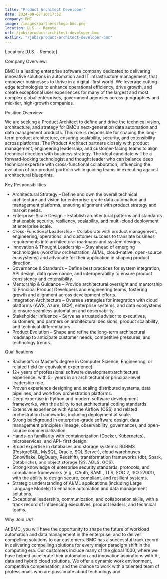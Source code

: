 ```yaml
---
title: "Product Architect Developer"
date: 2024-09-07T10:17:52
company: BMC
image: /images/partners/logo-bmc.png
location: U.S. - Remote
url: /jobs/product-architect-developer-bmc
extlink: "/jobs/product-architect-developer-bmc"
---
```



Location: [U.S. - Remote]

Company Overview:

BMC is a leading enterprise software company dedicated to delivering innovative solutions in
automation and IT infrastructure management, that empower businesses to thrive in a digital-
first world. We leverage cutting-edge technologies to enhance operational efficiency, drive
growth, and create exceptional user experiences for many of the largest and most complex
global enterprises, government agencies across geographies and mid-tier, high-growth
companies.

Position Overview:

We are seeking a Product Architect to define and drive the technical vision, architecture, and
strategy for BMC’s next-generation data automation and data management products. This role
is responsible for shaping the long-term product architecture, ensuring scalability, security, and
extensibility across platforms. The Product Architect partners closely with product management,
engineering leadership, and customer-facing teams to align technical direction with business
strategy. The ideal candidate will be a forward-looking technologist and thought leader who can
balance deep technical expertise with cross-functional collaboration, influencing the evolution of
our product portfolio while guiding teams in executing against architectural blueprints.

Key Responsibilities

* Architectural Strategy – Define and own the overall technical architecture and vision
for enterprise-grade data automation and management platforms, ensuring alignment
with product strategy and market needs.
* Enterprise-Scale Design – Establish architectural patterns and standards that enable
security, resiliency, scalability, and multi-cloud deployment at enterprise scale.
* Cross-Functional Leadership – Collaborate with product management, engineering,
operations, and customer success to translate business requirements into architectural
roadmaps and system designs.
* Innovation &amp; Thought Leadership – Stay ahead of emerging technologies (workflow
orchestration, AI/ML, cloud-native, open-source ecosystems) and advocate for their
application in shaping product direction.
* Governance &amp; Standards – Define best practices for system integration, API design,
data governance, and interoperability to ensure product consistency and extensibility.
* Mentorship &amp; Guidance – Provide architectural oversight and mentorship to Principal
Product Developers and engineering teams, fostering growth and alignment across
development efforts.
* Integration Architecture – Oversee strategies for integration with cloud platforms
(AWS, Azure, GCP), enterprise systems, and data ecosystems to ensure seamless
automation and observability.
* Stakeholder Influence – Serve as a trusted advisor to executives, customers, and
partners on architectural decisions, product scalability, and technical differentiators.
* Product Evolution – Shape and refine the long-term architectural roadmap to anticipate
customer needs, competitive pressures, and technology trends.

Qualifications

* Bachelor’s or Master’s degree in Computer Science, Engineering, or related field (or
equivalent experience).
* 12+ years of professional software development/architecture experience, with 5+ years
in an architectural or principal-level leadership role.
* Proven experience designing and scaling distributed systems, data pipelines, and
workflow orchestration platforms.
* Deep expertise in Python and modern software development frameworks, with the ability
to set architectural coding standards.
* Extensive experience with Apache Airflow (OSS) and related orchestration frameworks,
including deployment at scale.
* Strong background in enterprise-grade software design, data management principles
(lineage, observability, governance), and open-source commercialization.
* Hands-on familiarity with containerization (Docker, Kubernetes), microservices, and API-
first design.
* Broad expertise in databases and storage systems: RDBMS (PostgreSQL, MySQL,
Oracle, SQL Server), cloud warehouses (Snowflake, BigQuery, Redshift), transformation
frameworks (dbt, Spark, Databricks), and object storage (S3, ADLS, GCS).
* Strong knowledge of enterprise security standards, protocols, and compliance
frameworks (e.g., OAuth, SAML, TLS, SOC 2, ISO 27001), with the ability to design
secure, compliant, and resilient systems.
* Strategic understanding of AI/ML applications (including Large Language Models) to
enhance automation and data management solutions.
* Exceptional leadership, communication, and collaboration skills, with a track record of
influencing executives, product leaders, and technical teams.

Why Join Us?

At BMC, you will have the opportunity to shape the future of workload automation and data
management in the enterprise, and to deliver compelling solutions to our customers. BMC has a
successful track record in delivering compelling solutions for every major paradigm shift in the
computing era. Our customers include many of the global 1000, where we have helped
accelerate their automation and innovation aspirations with AI, data and hybrid cloud solutions.
We offer a dynamic work environment, competitive compensation, and the chance to work with
a talented team of professionals who are passionate about technology and